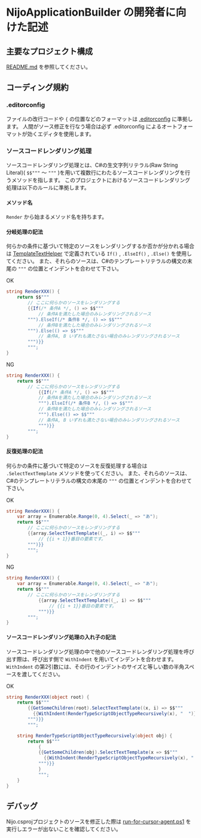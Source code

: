 # NijoApplicationBuilder の開発者に向けた記述


## 主要なプロジェクト構成
[README.md](./README.md) を参照してください。


## コーディング規約

### .editorconfig
ファイルの改行コードや `{` の位置などのフォーマットは [.editorconfig](../.editorconfig) に準拠します。
人間がソース修正を行なう場合は必ず .editorconfig によるオートフォーマットが効くエディタを使用します。

### ソースコードレンダリング処理
ソースコードレンダリング処理とは、C#の生文字列リテラル(Raw String Literal)( `$$"""` ～ `"""` )を用いて複数行にわたるソースコードレンダリングを行うメソッドを指します。
このプロジェクトにおけるソースコードレンダリング処理は以下のルールに準拠します。

#### メソッド名
`Render` から始まるメソッド名を持ちます。

#### 分岐処理の記法
何らかの条件に基づいて特定のソースをレンダリングするか否かが分かれる場合は [TemplateTextHelper](./CodeGenerating/TemplateTextHelper.cs) で定義されている `If()` , `.ElseIf()` , `.Else()` を使用してください。
また、それらのソースは、C#のテンプレートリテラルの構文の末尾の `"""` の位置とインデントを合わせて下さい。

OK

```cs
string RenderXXX() {
    return $$"""
        // ここに何らかのソースをレンダリングする
        {{If(/* 条件A */, () => $$"""
            // 条件Aを満たした場合のみレンダリングされるソース
        """).ElseIf(/* 条件B */, () => $$"""
            // 条件Bを満たした場合のみレンダリングされるソース
        """).Else(() => $$"""
            // 条件A, B いずれも満たさない場合のみレンダリングされるソース
        """)}}
        """;
}
```

NG

```cs
string RenderXXX() {
    return $$"""
        // ここに何らかのソースをレンダリングする
            {{If(/* 条件A */, () => $$"""
            // 条件Aを満たした場合のみレンダリングされるソース
            """).ElseIf(/* 条件B */, () => $$"""
            // 条件Bを満たした場合のみレンダリングされるソース
            """).Else(() => $$"""
            // 条件A, B いずれも満たさない場合のみレンダリングされるソース
            """)}}
        """;
}
```

#### 反復処理の記法
何らかの条件に基づいて特定のソースを反復処理する場合は `.SelectTextTemplate` メソッドを使ってください。
また、それらのソースは、C#のテンプレートリテラルの構文の末尾の `"""` の位置とインデントを合わせて下さい。

OK

```cs
string RenderXXX() {
    var array = Enumerable.Range(0, 4).Select(_ => "あ");
    return $$"""
        // ここに何らかのソースをレンダリングする
        {{array.SelectTextTemplate((_, i) => $$"""
            // {{i + 1}}番目の要素です。
        """)}}
        """;
}
```

NG

```cs
string RenderXXX() {
    var array = Enumerable.Range(0, 4).Select(_ => "あ");
    return $$"""
        // ここに何らかのソースをレンダリングする
            {{array.SelectTextTemplate((_, i) => $$"""
                // {{i + 1}}番目の要素です。
            """)}}
        """;
}
```

#### ソースコードレンダリング処理の入れ子の記法
ソースコードレンダリング処理の中で他のソースコードレンダリング処理を呼び出す際は、呼び出す側で `WithIndent` を用いてインデントを合わせます。
`WithIndent` の第2引数には、その行のインデントのサイズと等しい数の半角スペースを渡してください。

OK

```cs
string RenderXXX(object root) {
    return $$"""
        {{GetSomeChildren(root).SelectTextTemplate((x, i) => $$"""
          {{WithIndent(RenderTypeScriptObjectTypeRecursively(x), "  ")}}
        """)}}
        """;

    string RenderTypeScriptObjectTypeRecursively(object obj) {
        return $$"""
            {
            {{GetSomeChildren(obj).SelectTextTemplate(x => $$"""
              {{WithIndent(RenderTypeScriptObjectTypeRecursively(x), "  ")}}
            """)}}
            }
            """;
    }
}
```

## デバッグ
Nijo.csprojプロジェクトのソースを修正した際は [run-for-cursor-agent.ps1](../Nijo.IntegrationTest/run-for-cursor-agent.ps1) を実行しエラーが出ないことを確認してください。
